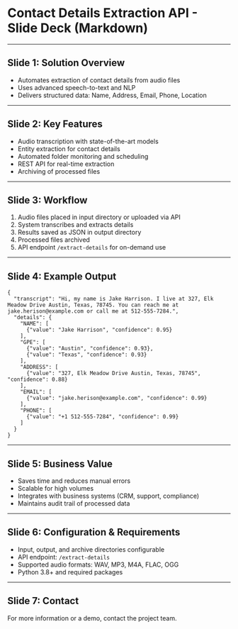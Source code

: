 # Contact Details Extraction API - Slide Deck (Markdown)

---
## Slide 1: Solution Overview
- Automates extraction of contact details from audio files
- Uses advanced speech-to-text and NLP
- Delivers structured data: Name, Address, Email, Phone, Location

---
## Slide 2: Key Features
- Audio transcription with state-of-the-art models
- Entity extraction for contact details
- Automated folder monitoring and scheduling
- REST API for real-time extraction
- Archiving of processed files

---
## Slide 3: Workflow
1. Audio files placed in input directory or uploaded via API
2. System transcribes and extracts details
3. Results saved as JSON in output directory
4. Processed files archived
5. API endpoint `/extract-details` for on-demand use

---
## Slide 4: Example Output
```
{
  "transcript": "Hi, my name is Jake Harrison. I live at 327, Elk Meadow Drive Austin, Texas, 78745. You can reach me at jake.herison@example.com or call me at 512-555-7284.",
  "details": {
    "NAME": [
      {"value": "Jake Harrison", "confidence": 0.95}
    ],
    "GPE": [
      {"value": "Austin", "confidence": 0.93},
      {"value": "Texas", "confidence": 0.93}
    ],
    "ADDRESS": [
      {"value": "327, Elk Meadow Drive Austin, Texas, 78745", "confidence": 0.88}
    ],
    "EMAIL": [
      {"value": "jake.herison@example.com", "confidence": 0.99}
    ],
    "PHONE": [
      {"value": "+1 512-555-7284", "confidence": 0.99}
    ]
  }
}
```

---
## Slide 5: Business Value
- Saves time and reduces manual errors
- Scalable for high volumes
- Integrates with business systems (CRM, support, compliance)
- Maintains audit trail of processed data

---
## Slide 6: Configuration & Requirements
- Input, output, and archive directories configurable
- API endpoint: `/extract-details`
- Supported audio formats: WAV, MP3, M4A, FLAC, OGG
- Python 3.8+ and required packages

---
## Slide 7: Contact
For more information or a demo, contact the project team.
